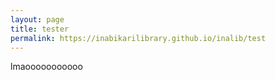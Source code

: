 ```yaml
---
layout: page
title: tester
permalink: https://inabikarilibrary.github.io/inalib/test
---
```


lmaooooooooooo
